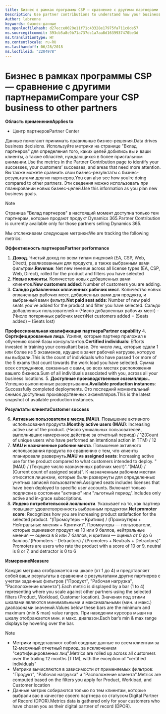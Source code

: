```yaml
---
title: Бизнес в рамках программы CSP — сравнение с другими партнерами | Центр партнеров
Description: Use partner contributions to understand how your business is growing and succeeding
Author: labrenne
keywords: бизнес-данные
ms.openlocfilehash: d27ecce0020e11f71c43328e17975fa711c8de57
ms.sourcegitcommit: 393cb5a8c9b71a737dc1a7aa8d1639937470be3d
ms.translationtype: HT
ms.contentlocale: ru-RU
ms.lasthandoff: 06/28/2018
ms.locfileid: "2204978"
---
```

# <a name="compare-your-csp-business-to-other-partners"></a><span data-ttu-id="1bd49-103">Бизнес в рамках программы CSP — сравнение с другими партнерами</span><span class="sxs-lookup"><span data-stu-id="1bd49-103">Compare your CSP business to other partners</span></span> 

**<span data-ttu-id="1bd49-104">Область применения</span><span class="sxs-lookup"><span data-stu-id="1bd49-104">Applies to</span></span>**
- <span data-ttu-id="1bd49-105">Центр партнеров</span><span class="sxs-lookup"><span data-stu-id="1bd49-105">Partner Center</span></span>

<span data-ttu-id="1bd49-106">Данные помогают принимать правильные бизнес-решения.</span><span class="sxs-lookup"><span data-stu-id="1bd49-106">Data drives business decisions.</span></span> <span data-ttu-id="1bd49-107">Используйте метрики на странице "Вклад партнеров" для определения того, каких целей добились вы и ваши клиенты, а также областей, нуждающихся в более пристальном внимании.</span><span class="sxs-lookup"><span data-stu-id="1bd49-107">Use the metrics in the Partner Contribution page to identify your successes, your customers’ successes, and areas that need more attention.</span></span> <span data-ttu-id="1bd49-108">Вы также можете сравнить свои бизнес-результаты с бизнес-результатами других партнеров.</span><span class="sxs-lookup"><span data-stu-id="1bd49-108">You can also see how you’re doing compared to other partners.</span></span> <span data-ttu-id="1bd49-109">Эти сведения можно использовать при планировании новых бизнес-целей.</span><span class="sxs-lookup"><span data-stu-id="1bd49-109">Use this information as you plan new business goals.</span></span>

>[!NOTE]
><span data-ttu-id="1bd49-110">Страница "Вклад партнеров" в настоящий момент доступна только тем партнерам, которые продают продукт Dynamics 365.</span><span class="sxs-lookup"><span data-stu-id="1bd49-110">Partner Contribution is currently available only for those partners selling Dynamics 365.</span></span>

<span data-ttu-id="1bd49-111">Мы отслеживаем следующие метрики:</span><span class="sxs-lookup"><span data-stu-id="1bd49-111">We are tracking the following metrics:</span></span>

**<span data-ttu-id="1bd49-112">Эффективность партнеров</span><span class="sxs-lookup"><span data-stu-id="1bd49-112">Partner performance</span></span>**

1. <span data-ttu-id="1bd49-113">**Доход**. Чистый доход по всем типам лицензий (EA, CSP, Web, Direct), реализованным для продукта, а также выбранным вами фильтрам.</span><span class="sxs-lookup"><span data-stu-id="1bd49-113">**Revenue**: Net new revenue across all license types (EA, CSP, Web, Direct), rolled for the product and filters you have selected</span></span>
2. <span data-ttu-id="1bd49-114">**Новые клиенты**. Количество новых добавленных вами клиентов.</span><span class="sxs-lookup"><span data-stu-id="1bd49-114">**New customers added**: Number of customers you are adding.</span></span>
3. <span data-ttu-id="1bd49-115">**Сальдо добавленных оплаченных рабочих мест**. Количество новых оплаченных рабочих мест, добавленных вами для продукта, и выбранный вами фильтр.</span><span class="sxs-lookup"><span data-stu-id="1bd49-115">**Net paid seat adds**: Number of new paid seats you’ve added for the product and filter you have selected.</span></span>  <span data-ttu-id="1bd49-116">Сальдо добавленных пользователей = (Число добавленных рабочих мест) – (Число потерянных рабочих мест)</span><span class="sxs-lookup"><span data-stu-id="1bd49-116">Net customers added = (Seats added) – (Seats lost)</span></span> 

**<span data-ttu-id="1bd49-117">Профессиональная квалификация партнера</span><span class="sxs-lookup"><span data-stu-id="1bd49-117">Partner capability</span></span>**
4. <span data-ttu-id="1bd49-118">**Сертифицированные лица**. Усилия, которые партнер приложил к обучению своей базы консультантов.</span><span class="sxs-lookup"><span data-stu-id="1bd49-118">**Certified individuals**: Efforts invested in training your consultant base.</span></span> <span data-ttu-id="1bd49-119">Это число лиц, которые сдали 1 или более из 5 экзаменов, идущих в зачет рабочей нагрузке, которую вы выбрали.</span><span class="sxs-lookup"><span data-stu-id="1bd49-119">This is the count of individuals who have passed 1 or more of the 5 exams that count towards the work load you have selected.</span></span> <span data-ttu-id="1bd49-120">Сумма всех сотрудников, связанных с вами, во всех местах расположения вашего бизнеса.</span><span class="sxs-lookup"><span data-stu-id="1bd49-120">Sum of all individuals associated with you, across all your business locations.</span></span>
5. <span data-ttu-id="1bd49-121">**Доступные производственные экземпляры.**. Успешно выполненные развертывания.</span><span class="sxs-lookup"><span data-stu-id="1bd49-121">**Available production instances**: Successfully completed deployments.</span></span> <span data-ttu-id="1bd49-122">Это последний моментальный снимок доступных производственных экземпляров.</span><span class="sxs-lookup"><span data-stu-id="1bd49-122">This is the latest snapshot of available production instances.</span></span>

**<span data-ttu-id="1bd49-123">Результаты клиента</span><span class="sxs-lookup"><span data-stu-id="1bd49-123">Customer success</span></span>**

6.  <span data-ttu-id="1bd49-124">**Активные пользователи в месяц (MAU)**. Повышение активного использования продукта.</span><span class="sxs-lookup"><span data-stu-id="1bd49-124">**Monthly active users (MAU)**: Increasing active use of the product.</span></span>
<span data-ttu-id="1bd49-125">(Число уникальных пользователей, выполнивших намеренное действие за отчетный период) / 12</span><span class="sxs-lookup"><span data-stu-id="1bd49-125">(Count of unique users who have performed an intentional action in TTM) / 12</span></span>
7. <span data-ttu-id="1bd49-126">**MAU и назначенные рабочие места**. Повышение активного использования продукта по сравнению с тем, что клиенты планировали развернуть.</span><span class="sxs-lookup"><span data-stu-id="1bd49-126">**MAU vs assigned seats**: Increasing active use for the product compared to what customers intended to deploy.</span></span> <span data-ttu-id="1bd49-127">"(MAU) / (Текущее число назначенных рабочих мест)".</span><span class="sxs-lookup"><span data-stu-id="1bd49-127">“(MAU) / (Current count of assigned seats)”.</span></span> <span data-ttu-id="1bd49-128">К назначенным рабочим местам относятся лицензии, которые были развернуты для определенных учетных записей пользователей.</span><span class="sxs-lookup"><span data-stu-id="1bd49-128">Assigned seats includes licenses that have been deployed to specific user accounts.</span></span>  <span data-ttu-id="1bd49-129">Включает только подписки в состоянии "активно" или "льготный период".</span><span class="sxs-lookup"><span data-stu-id="1bd49-129">Includes only active and in-grace subscriptions.</span></span> 
8.  <span data-ttu-id="1bd49-130">**Индекс потребительской лояльности**. Указывает на то, как партнер повышает удовлетворенность выбранным продуктом.</span><span class="sxs-lookup"><span data-stu-id="1bd49-130">**Net promoter score**: Recognizes how you are increasing product satisfaction for the selected product.</span></span>
<span data-ttu-id="1bd49-131">"(Промоутеры – Критики) / (Промоутеры + Нейтральные мнения + Критики)". Промоутеры — пользователи, которые оценивают продукт на 10 или 9 баллов, нейтральные мнения — оценка в 8 или 7 баллов, и критики — оценка от 0 до 6 баллов.</span><span class="sxs-lookup"><span data-stu-id="1bd49-131">"(Promoters – Detractors) / (Promoters + Neutrals + Detractors)" Promoters are users who rate the product with a score of 10 or 9, neutral is 8 or 7, and detractor is 0 to 6</span></span>

**<span data-ttu-id="1bd49-132">Измерение</span><span class="sxs-lookup"><span data-stu-id="1bd49-132">Measure</span></span>**

<span data-ttu-id="1bd49-133">Каждая метрика отображается на шкале (от 1 до 4) и представляет собой ваши результаты в сравнении с результатами других партнеров с учетом заданных фильтров ("Продукт", "Рабочая нагрузка", "Расположение клиента").</span><span class="sxs-lookup"><span data-stu-id="1bd49-133">Each metric is displayed by a bar (1 to 4) representing where you scale against other partners using the selected filters (Product, Workload, Customer location).</span></span> <span data-ttu-id="1bd49-134">Значения под этими шкалами являются минимальными и максимальными (мин. и макс.) диапазонами значений.</span><span class="sxs-lookup"><span data-stu-id="1bd49-134">Values below these bars are the minimum and maximum (min & max) value ranges.</span></span> <span data-ttu-id="1bd49-135">При наведении курсора мыши на шкалу отображается мин. и макс. диапазон.</span><span class="sxs-lookup"><span data-stu-id="1bd49-135">Each bar’s min & max range displays by hovering over the bar.</span></span>  

>[!NOTE] 
>- <span data-ttu-id="1bd49-136">Метрики представляют собой сводные данные по всем клиентам за 12-месячный отчетный период, за исключением "сертифицированных лиц".</span><span class="sxs-lookup"><span data-stu-id="1bd49-136">Metrics are rolled up across all customers over the trailing 12 months (TTM), with the exception of “certified individuals”</span></span>        
>- <span data-ttu-id="1bd49-137">Метрики вычисляются в зависимости от применяемых фильтров: "Продукт", "Рабочая нагрузка" и "Расположение клиента".</span><span class="sxs-lookup"><span data-stu-id="1bd49-137">Metrics are computed based on the filters you apply for Product, Workload, and Customer location</span></span>
>- <span data-ttu-id="1bd49-138">Данные метрик собираются только по тем клиентам, которые выбрали вас в качестве своего партнера со статусом Digital Partner of Record (DPOR).</span><span class="sxs-lookup"><span data-stu-id="1bd49-138">Metrics data is gathered only for your customers who have chosen you as their digital partner of record (DPOR).</span></span> 

  